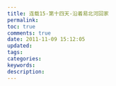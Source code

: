 ```yaml
---
title: 连载15-第十四天-沿着易北河回家
permalink:
toc: true
comments: true
date: 2011-11-09 15:12:05
updated:
tags:
categories:
keywords:
description:
---
```

